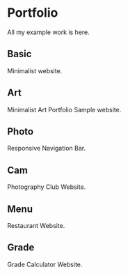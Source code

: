 # Portfolio
All my example work is here. 

## Basic
Minimalist website. 

## Art 
Minimalist Art Portfolio Sample website.

## Photo 
Responsive Navigation Bar. 

## Cam
Photography Club Website. 

## Menu
Restaurant Website. 

## Grade
Grade Calculator Website.
